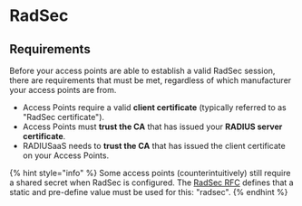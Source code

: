 # RadSec

## Requirements

Before your access points are able to establish a valid RadSec session, there are requirements that must be met, regardless of which manufacturer your access points are from.

* Access Points require a valid **client certificate** (typically referred to as "RadSec certificate").
* Access Points must **trust the CA** that has issued your **RADIUS server certificate**.
* RADIUSaaS needs to **trust the CA** that has issued the client certificate on your Access Points.

{% hint style="info" %}
Some access points (counterintuitively) still require a shared secret when RadSec is configured. The [RadSec RFC](https://datatracker.ietf.org/doc/html/rfc6614) defines that a static and pre-define value must be used for this: "radsec".
{% endhint %}
